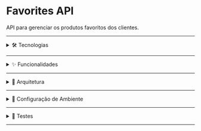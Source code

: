 # Favorites API

API para gerenciar os produtos favoritos dos clientes.

---

<details>
<summary>🛠 Tecnologias</summary>

- **Linguagem/Framework:** Node.js, NestJS
- **Banco de Dados:** PostgreSQL
- **ORM:** TypeORM
- **Container:** Docker / Docker Compose
- **Testes:** Jest
- **Documentação:** Swagger (OpenAPI)
</details>

---

<details>
<summary>✨ Funcionalidades</summary>

**Clientes**
- Criar cliente
- Buscar clientes
- Buscar cliente por id
- Atualizar cliente
</details>

---

<details>
<summary>📂 Arquitetura</summary>
![Diagrama da Arquitetura](./docs/clean-arch.jpg)

- **Clean Architecture:** separação entre domínio, aplicação e infraestrutura
- **Repository:** abstrai acesso ao banco de dados
- **Service:** encapsula regras de negócio
- **Testes:** testes unitários

</details>

---

<details>
<summary>🚀 Configuração de Ambiente</summary>

1. Clone o repositório:
```bash
git clone https://github.com/fernangb/favorites-api
cd favorites-api
```
2. Instale as dependências:
```bash
npm install
```
3. Crie um arquivo .env
```bash
cp .env.example .env
```
4. Adicione os valores nas variáveis de ambiente

5. Rode o Docker:
```bash
docker-compose up -d
```

6. Rode a API:
```bash
npm run start:dev
```

7. Accesse a documentação do Swagger: http://localhost:3000/api

</details>

---

<details> <summary>🧪 Testes</summary>

1. Testes unitários:
```bash
npm run test
```

2. Testes unitários (com cobertura, gerado em coverage/):
```bash
npm run test
```

</details>

---

